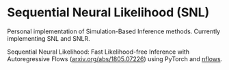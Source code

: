# Sequential Neural Likelihood (SNL)
 Personal implementation of Simulation-Based Inference methods. Currently implementing SNL and SNLR.
 
Sequential Neural Likelihood: Fast Likelihood-free Inference with Autoregressive Flows ([arxiv.org/abs/1805.07226](https://arxiv.org/abs/1805.07226)) using PyTorch and [nflows](https://github.com/bayesiains/nflows).
